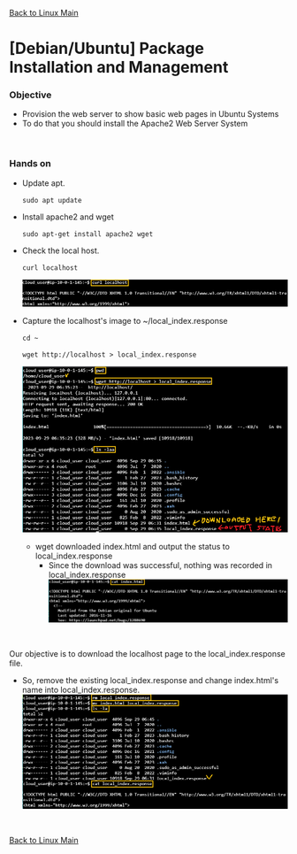 [Back to Linux Main](../main.md)

# [Debian/Ubuntu] Package Installation and Management

### Objective
- Provision the web server to show basic web pages in Ubuntu Systems
- To do that you should install the Apache2 Web Server System

<br>

### Hands on
* Update apt.
  ```
  sudo apt update
  ```

* Install apache2 and wget
  ```
  sudo apt-get install apache2 wget
  ```

* Check the local host.
  ```
  curl localhost
  ```
  ![](images/001.png)

* Capture the localhost's image to ~/local_index.response
  ```
  cd ~
  ```
  ```
  wget http://localhost > local_index.response
  ```
  ![](images/002.png)
  - wget downloaded index.html and output the status to local_index.response
    - Since the download was successful, nothing was recorded in local_index.response
    ![](images/003.png)

<br>

Our objective is to download the localhost page to the local_index.response file.
- So, remove the existing local_index.response and change index.html's name into local_index.response.
  ![](images/004.png)

<br>

[Back to Linux Main](../main.md)